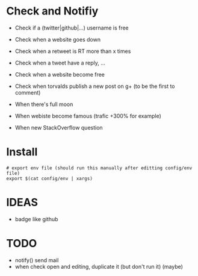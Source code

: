 # Check and Notifiy

- Check if a (twitter|github|...) username is free
- Check when a website goes down

- Check when a retweet is RT more than x times
- Check when a tweet have a reply, ...

- Check when a website become free
- Check when torvalds publish a new post on g+ (to be the first to comment)

- When there's full moon
- When webiste become famous (trafic +300% for example)

- When new StackOverflow question

# Install

```
# export env file (should run this manually after editting config/env file)
export $(cat config/env | xargs)
```

# IDEAS

- badge like github

# TODO

- notify() send mail
- when check open and editing, duplicate it (but don't run it) (maybe)

